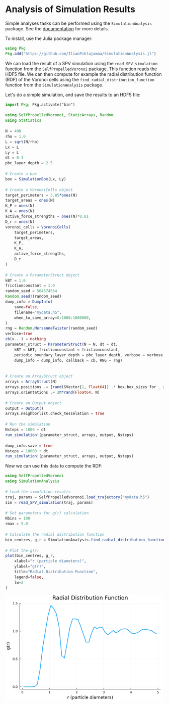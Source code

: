 # Analysis of Simulation Results

Simple analyses tasks can be performed using the `SimulationAnalysis` package. See the [documentation](https://github.com/IlianPihlajamaa/SimulationAnalysis.jl) for more details.

To install, use the Julia package manager:
```julia
using Pkg
Pkg.add("https://github.com/IlianPihlajamaa/SimulationAnalysis.jl")
```

We can load the result of a SPV simulation using the `read_SPV_simulation` function from the `SelfPropelledVoronoi` package. This function reads the HDF5 file. 
We can then compute for example the radial distribution function (RDF) of the Voronoi cells using the `find_radial_distribution_function` function from the `SimulationAnalysis` package.


Let's do a simple simulation, and save the results to an HDF5 file:

```julia
import Pkg; Pkg.activate("bin")

using SelfPropelledVoronoi, StaticArrays, Random
using Statistics

N = 400
rho = 1.0
L = sqrt(N/rho)
Lx = L
Ly = L
dt = 0.1
pbc_layer_depth = 2.5

# Create a box
box = SimulationBox(Lx, Ly)

# Create a VoronoiCells object
target_perimeters = 3.85*ones(N)
target_areas = ones(N)
K_P = ones(N)
K_A = ones(N)
active_force_strengths = ones(N)*0.01
D_r = ones(N)
voronoi_cells = VoronoiCells(
    target_perimeters,
    target_areas,
    K_P,
    K_A,
    active_force_strengths,
    D_r
)

# Create a ParameterStruct object
kBT = 1.0
frictionconstant = 1.0
random_seed = 564574564
Random.seed!(random_seed)
dump_info = DumpInfo(
    save=false,
    filename="mydata.h5",
    when_to_save_array=0:1000:1000000,
)
rng = Random.MersenneTwister(random_seed)
verbose=true
cb(x...) = nothing 
parameter_struct = ParameterStruct(N = N, dt = dt, 
    kBT = kBT, frictionconstant = frictionconstant, 
    periodic_boundary_layer_depth = pbc_layer_depth, verbose = verbose, box = box, particles= voronoi_cells,
    dump_info = dump_info, callback = cb, RNG = rng)


# Create an ArrayStruct object
arrays = ArrayStruct(N)
arrays.positions .= [rand(SVector{2, Float64}) .* box.box_sizes for _ in 1:N]
arrays.orientations .= 2π*rand(Float64, N) 

# Create an Output object
output = Output()
arrays.neighborlist.check_tesselation = true

# Run the simulation
Nsteps = 1000 ÷ dt
run_simulation!(parameter_struct, arrays, output, Nsteps)

dump_info.save = true
Nsteps = 10000 ÷ dt
run_simulation!(parameter_struct, arrays, output, Nsteps) 

```

Now we can use this data to compute the RDF:

```julia
using SelfPropelledVoronoi
using SimulationAnalysis

# Load the simulation results
traj, params = SelfPropelledVoronoi.load_trajectory("mydata.h5")
sim = read_SPV_simulation(traj, params)

# Set parameters for g(r) calculation
Nbins = 100
rmax = 5.0

# Calculate the radial distribution function
bin_centres, g_r = SimulationAnalysis.find_radial_distribution_function(sim, Nbins, rmax)

# Plot the g(r)
plot(bin_centres, g_r,
    xlabel="r (particle diameters)",
    ylabel="g(r)",
    title="Radial Distribution Function",
    legend=false,
    lw=2
)
```
![gr](plots/spvgr.png)
